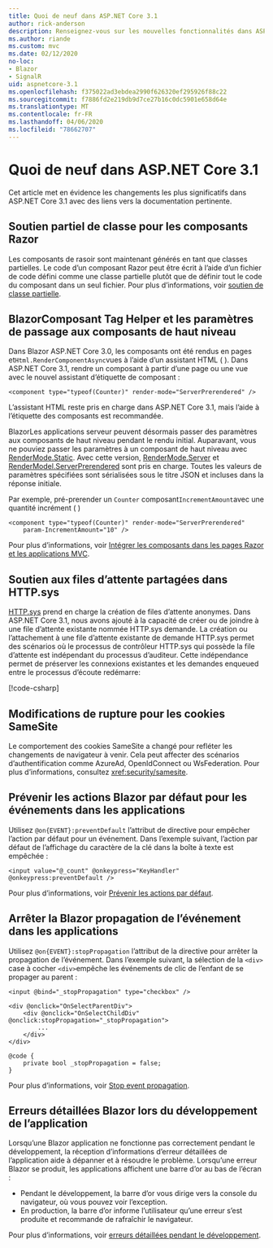 ```yaml
---
title: Quoi de neuf dans ASP.NET Core 3.1
author: rick-anderson
description: Renseignez-vous sur les nouvelles fonctionnalités dans ASP.NET Core 3.1.
ms.author: riande
ms.custom: mvc
ms.date: 02/12/2020
no-loc:
- Blazor
- SignalR
uid: aspnetcore-3.1
ms.openlocfilehash: f375022ad3ebdea2990f626320ef295926f88c22
ms.sourcegitcommit: f7886fd2e219db9d7ce27b16c0dc5901e658d64e
ms.translationtype: MT
ms.contentlocale: fr-FR
ms.lasthandoff: 04/06/2020
ms.locfileid: "78662707"
---
```

# <a name="whats-new-in-aspnet-core-31"></a>Quoi de neuf dans ASP.NET Core 3.1

Cet article met en évidence les changements les plus significatifs dans ASP.NET Core 3.1 avec des liens vers la documentation pertinente.

## <a name="partial-class-support-for-razor-components"></a>Soutien partiel de classe pour les composants Razor

Les composants de rasoir sont maintenant générés en tant que classes partielles. Le code d’un composant Razor peut être écrit à l’aide d’un fichier de code défini comme une classe partielle plutôt que de définir tout le code du composant dans un seul fichier. Pour plus d’informations, voir [soutien de classe partielle](xref:blazor/components#partial-class-support).

## <a name="opno-locblazor-component-tag-helper-and-pass-parameters-to-top-level-components"></a>BlazorComposant Tag Helper et les paramètres de passage aux composants de haut niveau

Dans Blazor ASP.NET Core 3.0, les composants ont été rendus en pages et`Html.RenderComponentAsync`vues à l’aide d’un assistant HTML ( ). Dans ASP.NET Core 3.1, rendre un composant à partir d’une page ou une vue avec le nouvel assistant d’étiquette de composant :

```cshtml
<component type="typeof(Counter)" render-mode="ServerPrerendered" />
```

L’assistant HTML reste pris en charge dans ASP.NET Core 3.1, mais l’aide à l’étiquette des composants est recommandée.

BlazorLes applications serveur peuvent désormais passer des paramètres aux composants de haut niveau pendant le rendu initial. Auparavant, vous ne pouviez passer les paramètres à un composant de haut niveau avec [RenderMode.Static](xref:Microsoft.AspNetCore.Mvc.Rendering.RenderMode.Static). Avec cette version, [RenderMode.Server](xref:Microsoft.AspNetCore.Mvc.Rendering.RenderMode.Server) et [RenderModel.ServerPrerendered](xref:Microsoft.AspNetCore.Mvc.Rendering.RenderMode.ServerPrerendered) sont pris en charge. Toutes les valeurs de paramètres spécifiées sont sérialisées sous le titre JSON et incluses dans la réponse initiale.

Par exemple, pré-prerender un `Counter` composant`IncrementAmount`avec une quantité incrément ( )

```cshtml
<component type="typeof(Counter)" render-mode="ServerPrerendered" 
    param-IncrementAmount="10" />
```

Pour plus d’informations, voir [Intégrer les composants dans les pages Razor et les applications MVC](xref:blazor/integrate-components).

## <a name="support-for-shared-queues-in-httpsys"></a>Soutien aux files d’attente partagées dans HTTP.sys

[HTTP.sys](xref:fundamentals/servers/httpsys) prend en charge la création de files d’attente anonymes. Dans ASP.NET Core 3.1, nous avons ajouté à la capacité de créer ou de joindre à une file d’attente existante nommée HTTP.sys demande. La création ou l’attachement à une file d’attente existante de demande HTTP.sys permet des scénarios où le processus de contrôleur HTTP.sys qui possède la file d’attente est indépendant du processus d’auditeur. Cette indépendance permet de préserver les connexions existantes et les demandes enqueued entre le processus d’écoute redémarre:

[!code-csharp[](sample/Program.cs?name=snippet)]

## <a name="breaking-changes-for-samesite-cookies"></a>Modifications de rupture pour les cookies SameSite

Le comportement des cookies SameSite a changé pour refléter les changements de navigateur à venir. Cela peut affecter des scénarios d’authentification comme AzureAd, OpenIdConnect ou WsFederation. Pour plus d’informations, consultez <xref:security/samesite>.

## <a name="prevent-default-actions-for-events-in-opno-locblazor-apps"></a>Prévenir les actions Blazor par défaut pour les événements dans les applications

Utilisez `@on{EVENT}:preventDefault` l’attribut de directive pour empêcher l’action par défaut pour un événement. Dans l’exemple suivant, l’action par défaut de l’affichage du caractère de la clé dans la boîte à texte est empêchée :

```razor
<input value="@_count" @onkeypress="KeyHandler" @onkeypress:preventDefault />
```

Pour plus d’informations, voir [Prévenir les actions par défaut](xref:blazor/event-handling#prevent-default-actions).

## <a name="stop-event-propagation-in-opno-locblazor-apps"></a>Arrêter la Blazor propagation de l’événement dans les applications

Utilisez `@on{EVENT}:stopPropagation` l’attribut de la directive pour arrêter la propagation de l’événement. Dans l’exemple suivant, la sélection de la `<div>` case à cocher `<div>`empêche les événements de clic de l’enfant de se propager au parent :

```razor
<input @bind="_stopPropagation" type="checkbox" />

<div @onclick="OnSelectParentDiv">
    <div @onclick="OnSelectChildDiv" @onclick:stopPropagation="_stopPropagation">
        ...
    </div>
</div>

@code {
    private bool _stopPropagation = false;
}
```

Pour plus d’informations, voir [Stop event propagation](xref:blazor/event-handling#stop-event-propagation).

## <a name="detailed-errors-during-opno-locblazor-app-development"></a>Erreurs détaillées Blazor lors du développement de l’application

Lorsqu’une Blazor application ne fonctionne pas correctement pendant le développement, la réception d’informations d’erreur détaillées de l’application aide à dépanner et à résoudre le problème. Lorsqu’une erreur Blazor se produit, les applications affichent une barre d’or au bas de l’écran :

* Pendant le développement, la barre d’or vous dirige vers la console du navigateur, où vous pouvez voir l’exception.
* En production, la barre d’or informe l’utilisateur qu’une erreur s’est produite et recommande de rafraîchir le navigateur.

Pour plus d’informations, voir [erreurs détaillées pendant le développement](xref:blazor/handle-errors#detailed-errors-during-development).
